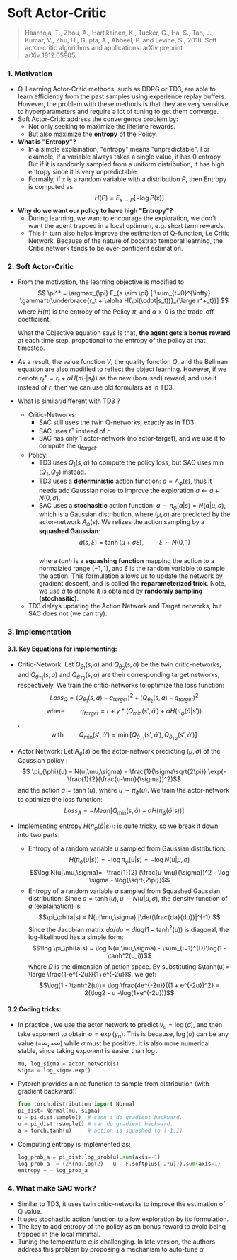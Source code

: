 # Soft Actor-Critic 
> Haarnoja, T., Zhou, A., Hartikainen, K., Tucker, G., Ha, S., Tan, J., Kumar, V., Zhu, H., Gupta, A., Abbeel, P. and Levine, S., 2018. Soft actor-critic algorithms and applications. arXiv preprint arXiv:1812.05905.

### 1. Motivation
+ Q-Learning Actor-Critic methods, such as DDPG or TD3, are able to learn efficiently from the past samples using experience replay buffers. However, the problem with these methods is that they are very sensitive to hyperparameters and require a lot of tuning to get them converge.
+ Soft Actor-Critic address the convergence problem by:
  + Not only seeking to maximize the lifetime rewards.
  + But also maximize the **entropy** of the Policy. 
+ **What is "Entropy"?** 
  + In a simple explaination, "entropy" means "unpredictable". For example, if a variable always takes a single value, it has 0 entropy. But if it is randomly sampled from a uniform distribution, it has high entropy since it is very unpredictable. 
  + Formally, if `x` is a random variable with a distribution $P$, then Entropy is computed as:
  $$ H(P) = E_{x \sim P} [-\log P(x)]$$
+ **Why do we want our policy to have high "Entropy"?** 
  + During learning, we want to encourage the exploration, we don't want the agent trapped in a local optimum, e.g. short term rewards.
  + This in turn also helps improve the estimation of Q-function, i.e Critic Network. Because of the nature of boostrap temporal learning, the Critic network tends to be over-confident estimation.

### 2. Soft Actor-Critic
+ From the motivation, the learning objective is modified to
    $$ \pi^* = \argmax_{\pi} E_{a \sim \pi} [ \sum_{t=0}^{\infty} \gamma^t(\underbrace{r_t + \alpha H(\pi(\cdot|s_t))}_{\large r^+_t})] $$ 
  where $H(\pi)$ is the entropy of the Policy $\pi$, and $\alpha >0$ is the trade-off coefficient. 

     What the Objective equation says is that, **the agent gets a bonus reward** at each time step, propotional to the entropy of the policy at that timestep.  
+ As a result, the value function $V$, the quality function $Q$, and the Bellman equation are also modified to reflect the object learning. However, if we denote $r^+_t = r_t + \alpha H(\pi(\cdot|s_t))$ as the new (bonused) reward, and use it instead of $r$, then we can use old formulars as in TD3. 
+ What is similar/different with TD3 ?
  + Critic-Networks: 
    + SAC still uses the twin Q-networks, exactly as in TD3.
    + SAC uses $r^+$ instead of $r$.
    + SAC has only 1 actor-network (no actor-target), and we use it to compute the $q_{target}$. 
  + Policy:
    + TD3 uses $Q_1(s,a)$ to compute the policy loss, but SAC uses $\min (Q_1,Q_2)$ instead.  
    + TD3 uses a **deterministic** action function: $a=A_\phi(s)$, thus it needs add Gaussian noise to improve the exploration $a \leftarrow a + N(0,\sigma)$.
    + SAC uses a **stochasitic** action function: $a \sim \pi_{\phi}(a|s)=N(a|\mu,\sigma)$, which is a Gaussian distribution, where $(\mu,\sigma)$ are predicted by the actor-network  $A_{\phi}(s)$. We relizes the action sampling by a **squashed Gaussian**:
      $$ \tilde{a}(s,\xi) = \tanh(\mu + \sigma \xi ), \hspace{1cm} \xi \sim N(0,1) $$       
      where $tanh$ is **a squashing function** mapping the action to a normalzied range $(-1,1)$, and $\xi$ is the random variable to sample the action. This formulation allows us to update the network by gradient descent, and is called the **reparameterized trick**. Note, we use $\tilde{a}$ to denote it is obtained by **randomly sampling (stochasitic)**.
  + TD3 delays updating the Action Network and Target networks, but SAC does not (we can try).

### 3. Implementation
#### 3.1. Key Equations for implementing:
+ Critic-Network: Let $Q_{\theta_1}(s,a)$ and $Q_{\theta_2}(s,a)$ be the twin critic-networks, and $Q_{\theta_{T1}}(s,a)$ and $Q_{\theta_{T2}}(s,a)$ are their corresponding target networks, respectively. We train the critic-networks to optimize the loss function:
  $$ Loss_Q = (Q_{\theta_1}(s,a) - q_{target})^2 + (Q_{\theta_2}(s,a) - q_{target})^2$$
  $$ \text{where} \hspace{1cm}  q_{target} = r + \gamma*(Q_{\min}(s',\tilde{a}') + \alpha H(\pi_\phi(\tilde{a}|s'))$$,
  $$ \text{with} \hspace{1cm} Q_{\min} (s',\tilde{a}') = \min[ Q_{\theta_{T1}}(s',\tilde{a}'),Q_{\theta_{T2}}(s',\tilde{a}')]$$ 
+ Actor Network: Let $A_\phi(s)$ be the actor-network predicting $(\mu,\sigma)$ of the Gaussian policy : 
  $$ \pi_{\phi}(u) = N(u|\mu,\sigma) = \frac{1}{\sigma\sqrt{2\pi}} \exp(-\frac{1}{2}(\frac{u-\mu}{\sigma})^2)$$
  and the action $\tilde{a} = \tanh(u)$, where $u \sim \pi_\phi(u)$. We train the actor-network to optimize the loss function:
  $$ Loss_A = - Mean[Q_{\min}(s,\tilde{a}) + \alpha H( \pi_{\phi}(\tilde{a}|s)) ]$$ 

+ Implementing entropy $H(\pi_\phi(\tilde{a}|s))$: is quite tricky, so we break it down into two parts:
  + Entropy of a random variable $u$ sampled from Gaussian distribution:
    $$H(\pi_\phi(u|s)) = -\log \pi_\phi(u|s) = - \log N(u|\mu,\sigma)$$
    $$\log N(u|\mu,\sigma)= -\frac{1}{2} (\frac{u-\mu}{\sigma})^2 - \log \sigma - \log{\sqrt{2\pi}}$$
  + Entropy of a random variable $a$ sampled from Squashed Gaussian distribution: Since $a=\tanh(u), u \sim N(u|\mu,\sigma)$, the density function of $a$ [(explaination)](https://math.stackexchange.com/questions/3108216/change-of-variables-apply-tanh-to-the-gaussian-samples) is:
    $$\pi_\phi(a|s) = N(u|\mu,\sigma) |\det(\frac{da}{du})|^{-1} $$
    Since the Jacobian matrix $da/du = diag(1 - \tanh^2(u))$ is diagonal, the log-likelihood has a simple form:
    $$\log \pi_\phi(a|s) = \log N(u|\mu,\sigma) - \sum_{i=1}^{D}\log(1 - \tanh^2(u_i))$$
    where $D$ is the dimension of action space. By substituting $\tanh(u)= \large \frac{1-e^{-2u}}{1+e^{-2u}}$, we get:
    $$\log(1 - \tanh^2(u))= \log \frac{4e^{-2u}}{(1 + e^{-2u})^2} = 2(\log2 - u -\log(1+e^{-2u}))$$ 
#### 3.2 Coding tricks:
  + In practice , we use the actor network to predict $y_\sigma=\log(\sigma)$, and then take exponent to obtain $\sigma=\exp(y_\sigma)$. This is because, 
   $\log(\sigma)$ can be any value $(-\infty, +\infty)$ while $\sigma$ must be positive. It is also more numerical stable, since taking exponent is easier than $\log$.
    ```python
    mu, log_sigma = actor_network(s)
    sigma = log_sigma.exp()
    ```
  + Pytorch provides a nice function to sample from distribution (with gradient backward):
    ```python 
    from torch.distribution import Normal 
    pi_dist= Normal(mu, sigma)
    u = pi_dist.sample()  # cann't do gradient backward.
    u = pi_dist.rsample() # can do gradient backward.
    a = torch.tanh(u)     # action is squashed to (-1,1)
    ```
  + Computing entropy is implemented as:
    ```python
    log_prob_a = pi_dist.log_prob(u).sum(axis=-1)
    log_prob_a -= (2*(np.log(2) - u - F.softplus(-2*u))).sum(axis=1)
    entropy = - log_prob_a
    ```

### 4. What make SAC work?
+ Similar to TD3, it uses twin critic-networks to improve the estimation of Q value.
+ It uses stochasitic action function to allow exploration by its formulation.
+ The key to add entropy of the policy as an bonus reward to avoid being trapped in the local minimal.
+ Tuning the temperature $\alpha$ is challenging. In late version, the authors address this problem by proposing a mechanism to auto-tune $\alpha$

